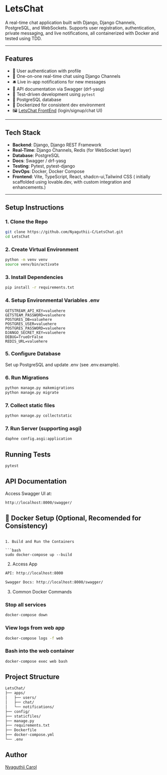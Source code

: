 # LetsChat

A real-time chat application built with Django, Django Channels, PostgreSQL, and WebSockets. Supports user registration, authentication, private messaging, and live notifications, all containerized with Docker and tested using TDD.

---

## Features

- 🔐 User authentication with profile
- 💬 One-on-one real-time chat using Django Channels
- 🛎️ Live in-app notifications for new messages
- 📄 API documentation via Swagger (drf-yasg)
- 🧪 Test-driven development using `pytest`
- 🐘 PostgreSQL database
- 🐳 Dockerized for consistent dev environment
- 🖼️ [LetsChat FrontEnd](https://github.com/Nyaguthii-C/letschat-frontend) (login/signup/chat UI)

---

## Tech Stack

- **Backend**: Django, Django REST Framework
- **Real-Time**: Django Channels, Redis (for WebSocket layer)
- **Database**: PostgreSQL
- **Docs**: Swagger / drf-yasg
- **Testing**: Pytest, pytest-django
- **DevOps**: Docker, Docker Compose
- **Frontend**: Vite, TypeScript, React, shadcn-ui,Tailwind CSS ( initially scaffolded using lovable.dev, with custom integration and enhancements.)

<!-- ---

## 📸 Screenshots

> _(Optional) Add GIFs or screenshots of login, chat UI, notification bell, etc._ -->

---

## Setup Instructions

### 1. Clone the Repo

```bash
git clone https://github.com/Nyaguthii-C/LetsChat.git
cd LetsChat

```

### 2. Create Virtual Environment
```bash
python -m venv venv
source venv/bin/activate
```

### 3. Install Dependencies
```bash
pip install -r requirements.txt
```

### 4. Setup Environmental Variables .env
```
GETSTREAM_API_KEY=valuehere
GETSTEAM_PASSWORD=valuehere
POSTGRES_DB=valuehere
POSTGRES_USER=valuehere
POSTGRES_PASSWORD=valuehere
DJANGO_SECRET_KEY=valuehere
DEBUG=TrueOrFalse
REDIS_URL=valuehere
```
### 5. Configure Database
Set up PostgreSQL and update .env (see .env.example).
<!-- Create a PostgreSQL database and user (if not already created).
#### Log in to PostgreSQL:
   Open your terminal and log in to the PostgreSQL command line interface:

   ```bash
   psql -U postgres
   ```

   (Replace `postgres` with your username if you use a different PostgreSQL username.)

#### Create a Database:
   To create a new database, run:

   ```sql
   CREATE DATABASE your_db_name;
   ```

#### Create a User:
   Create a user (if it doesn’t exist) with a password:

   ```sql
   CREATE USER your_db_user WITH PASSWORD 'your_db_password';
   ```

#### Grant Privileges:
   Grant all privileges on the database to the user:

   ```sql
   GRANT ALL PRIVILEGES ON DATABASE your_db_name TO your_db_user;
   ```

#### Exit PostgreSQL:

   ```sql
   \q
   ``` -->

### 6. Run Migrations
```bash
python manage.py makemigrations
python manage.py migrate
```

### 7. Collect static files
```bash
python manage.py collectstatic
```
### 7. Run Server (supporting asgi)
<!-- ```bash
python manage.py runserver
``` -->

```bash
daphne config.asgi:application
```

## Running Tests
```bash
pytest
```

## API Documentation
Access Swagger UI at:
```bash
http://localhost:8000/swagger/

```

## 🐳 Docker Setup (Optional, Recomended for Consistency)

<!-- 0. Installing Docker and Docker Compose
```bash
sudo apt update && sudo apt install docker.io docker-compose -y
sudo systemctl enable docker -->
```

1. Build and Run the Containers

```bash
sudo docker-compose up --build
```

2. Access App
```bash
API: http://localhost:8000

Swagger Docs: http://localhost:8000/swagger/
```

3. Common Docker Commands

### Stop all services
```bash
docker-compose down
```
### View logs from web app
```bash
docker-compose logs -f web
```
### Bash into the web container
```bash
docker-compose exec web bash
```


## Project Structure
```bash
LetsChat/
├── apps/
│   ├── users/
│   ├── chat/
│   └── notifications/
├── config/
├── staticfiles/
├── manage.py
├── requirements.txt
├── Dockerfile
├── docker-compose.yml
└── .env

```

## Author
[Nyaguthii Carol](https://github.com/Nyaguthii-C)
